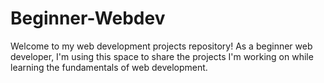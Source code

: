 # Beginner-Webdev
Welcome to my web development projects repository! As a beginner web developer, I'm using this space to share the projects I'm working on while learning the fundamentals of web development. 
